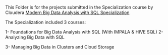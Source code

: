 This Folder is for the projects submitted in the Specialization course by Cloudera
[Modern Big Data Analysis with SQL Specialization](https://www.coursera.org/specializations/cloudera-big-data-analysis-sql)

The Specialization included 3 courses:

1- Foundations for Big Data Analysis with SQL
 (With IMPALA & HIVE SQL)
2- Analyzing Big Data with SQL

3- Managing Big Data in Clusters and Cloud Storage


